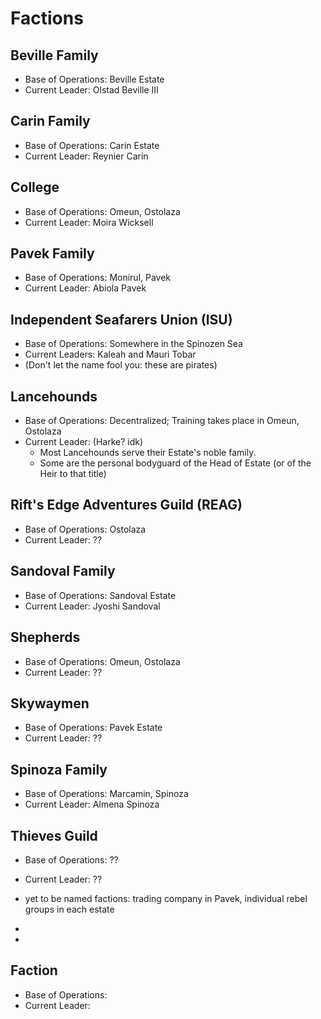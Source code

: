 # Factions

## Beville Family
 - Base of Operations: Beville Estate
 - Current Leader: Olstad Beville III

## Carin Family
 - Base of Operations: Carin Estate
 - Current Leader: Reynier Carin

## College
 - Base of Operations: Omeun, Ostolaza
 - Current Leader: Moira Wicksell

## Pavek Family
 - Base of Operations: Monirul, Pavek 
 - Current Leader: Abiola Pavek

## Independent Seafarers Union (ISU)
 - Base of Operations: Somewhere in the Spinozen Sea
 - Current Leaders: Kaleah and Mauri Tobar
 - (Don't let the name fool you: these are pirates)

## Lancehounds
 - Base of Operations: Decentralized; Training takes place in Omeun, Ostolaza
 - Current Leader: (Harke? idk)
     - Most Lancehounds serve their Estate's noble family.
     - Some are the personal bodyguard of the Head of Estate (or of the Heir to that title) 

## Rift's Edge Adventures Guild (REAG)
 - Base of Operations: Ostolaza
 - Current Leader: ??

## Sandoval Family
 - Base of Operations: Sandoval Estate
 - Current Leader: Jyoshi Sandoval

## Shepherds
 - Base of Operations: Omeun, Ostolaza
 - Current Leader: ??

## Skywaymen
 - Base of Operations: Pavek Estate
 - Current Leader: ??

## Spinoza Family
 - Base of Operations: Marcamin, Spinoza
 - Current Leader: Almena Spinoza

## Thieves Guild
 - Base of Operations: ??
 - Current Leader: ??




- yet to be named factions: trading company in Pavek, individual rebel groups in each estate
-
-


## Faction
 - Base of Operations: 
 - Current Leader: 